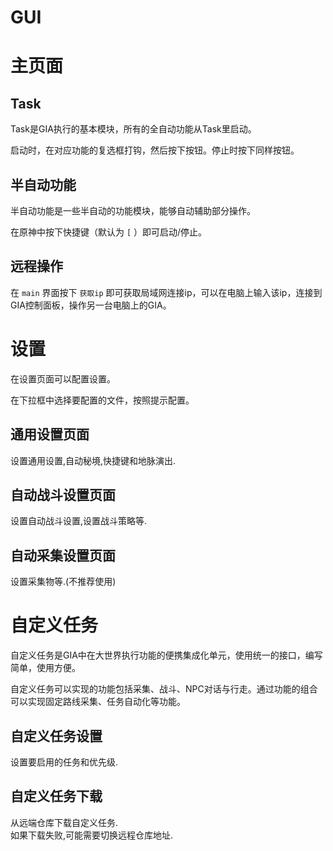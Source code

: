 # GUI

# 主页面

## Task

Task是GIA执行的基本模块，所有的全自动功能从Task里启动。

启动时，在对应功能的复选框打钩，然后按下按钮。停止时按下同样按钮。

## 半自动功能

半自动功能是一些半自动的功能模块，能够自动辅助部分操作。

在原神中按下快捷键（默认为 `[` ）即可启动/停止。

## 远程操作

在 `main` 界面按下 `获取ip` 即可获取局域网连接ip，可以在电脑上输入该ip，连接到GIA控制面板，操作另一台电脑上的GIA。

# 设置

在设置页面可以配置设置。

在下拉框中选择要配置的文件，按照提示配置。

## 通用设置页面

设置通用设置,自动秘境,快捷键和地脉演出.

## 自动战斗设置页面

设置自动战斗设置,设置战斗策略等.

## 自动采集设置页面

设置采集物等.(不推荐使用)

# 自定义任务

自定义任务是GIA中在大世界执行功能的便携集成化单元，使用统一的接口，编写简单，使用方便。

自定义任务可以实现的功能包括采集、战斗、NPC对话与行走。通过功能的组合可以实现固定路线采集、任务自动化等功能。

## 自定义任务设置

设置要启用的任务和优先级.

## 自定义任务下载

从远端仓库下载自定义任务. \
如果下载失败,可能需要切换远程仓库地址.
